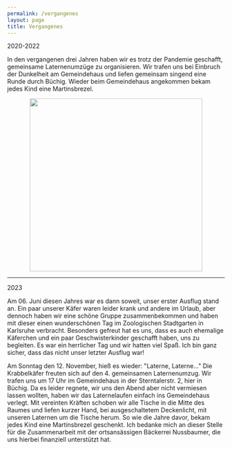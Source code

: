 ```yaml
---
permalink: /vergangenes
layout: page
title: Vergangenes
---
```

2020-2022

In den vergangenen drei Jahren haben wir es trotz der Pandemie geschafft, gemeinsame Laternenumzüge zu organisieren. 
Wir trafen uns bei Einbruch der Dunkelheit am Gemeindehaus und liefen gemeinsam singend eine Runde durch Büchig. Wieder beim Gemeindehaus angekommen 
bekam jedes Kind eine Martinsbrezel. 


<p align="center">
<img src="https://user-images.githubusercontent.com/122925568/213935918-fc94f7ba-9c0b-495c-a786-7ff92a8b137f.jpg" width=400 />
</p>

___

2023


Am 06. Juni diesen Jahres war es dann soweit, unser erster Ausflug stand an. Ein paar unserer Käfer waren leider krank und andere im Urlaub, aber dennoch haben wir eine schöne Gruppe zusammenbekommen und haben mit dieser einen wunderschönen Tag im Zoologischen Stadtgarten in Karlsruhe verbracht. Besonders gefreut hat es uns, dass es auch ehemalige Käferchen und ein paar Geschwisterkinder geschafft haben, uns zu begleiten. Es war ein herrlicher Tag und wir hatten viel Spaß. Ich bin ganz sicher, dass das nicht unser letzter Ausflug war! 


Am Sonntag den 12. November, hieß es wieder: "Laterne, Laterne..."
Die Krabbelkäfer freuten sich auf den 4. gemeinsamen Laternenumzug. 
Wir trafen uns um 17 Uhr im Gemeindehaus in der Sterntalerstr. 2, hier in Büchig. Da es leider regnete, wir uns den Abend aber nicht vermiesen lassen wollten, haben wir das Laternelaufen einfach ins Gemeindehaus verlegt. Mit vereinten Kräften schoben wir alle Tische in die Mitte des Raumes und liefen kurzer Hand, bei ausgeschaltetem Deckenlicht, mit unseren Laternen um die Tische herum. 
So wie die Jahre davor, bekam jedes Kind eine Martinsbrezel geschenkt. Ich bedanke mich an dieser Stelle für die Zusammenarbeit mit der ortsansässigen Bäckerrei Nussbaumer, die uns hierbei finanziell unterstützt hat.


